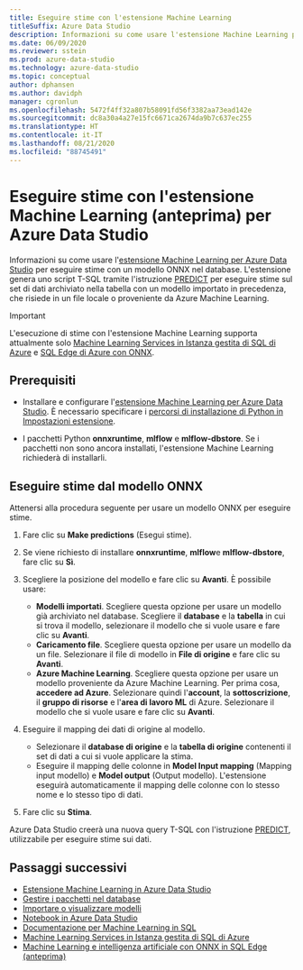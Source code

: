 ```yaml
---
title: Eseguire stime con l'estensione Machine Learning
titleSuffix: Azure Data Studio
description: Informazioni su come usare l'estensione Machine Learning per Azure Data Studio per eseguire stime con un modello ONNX nel database.
ms.date: 06/09/2020
ms.reviewer: sstein
ms.prod: azure-data-studio
ms.technology: azure-data-studio
ms.topic: conceptual
author: dphansen
ms.author: davidph
manager: cgronlun
ms.openlocfilehash: 5472f4ff32a807b58091fd56f3382aa73ead142e
ms.sourcegitcommit: dc8a30a4a27e15fc6671ca2674da9b7c637ec255
ms.translationtype: HT
ms.contentlocale: it-IT
ms.lasthandoff: 08/21/2020
ms.locfileid: "88745491"
---
```

# <a name="make-predictions-with-machine-learning-extension-preview-for-azure-data-studio"></a>Eseguire stime con l'estensione Machine Learning (anteprima) per Azure Data Studio

Informazioni su come usare l'[estensione Machine Learning per Azure Data Studio](machine-learning-extension.md) per eseguire stime con un modello ONNX nel database. L'estensione genera uno script T-SQL tramite l'istruzione [PREDICT](../t-sql/queries/predict-transact-sql.md) per eseguire stime sul set di dati archiviato nella tabella con un modello importato in precedenza, che risiede in un file locale o proveniente da Azure Machine Learning.

> [!IMPORTANT]
> L'esecuzione di stime con l'estensione Machine Learning supporta attualmente solo [Machine Learning Services in Istanza gestita di SQL di Azure](/azure/azure-sql/managed-instance/machine-learning-services-overview) e [SQL Edge di Azure con ONNX](/azure/azure-sql-edge/onnx-overview).

## <a name="prerequisites"></a>Prerequisiti

- Installare e configurare l'[estensione Machine Learning per Azure Data Studio](machine-learning-extension.md). È necessario specificare i [percorsi di installazione di Python in Impostazioni estensione](machine-learning-extension.md#settings).

- I pacchetti Python **onnxruntime**, **mlflow** e **mlflow-dbstore**. Se i pacchetti non sono ancora installati, l'estensione Machine Learning richiederà di installarli.

## <a name="make-predictions-from-onnx-model"></a>Eseguire stime dal modello ONNX

Attenersi alla procedura seguente per usare un modello ONNX per eseguire stime.

1. Fare clic su **Make predictions** (Esegui stime).

1. Se viene richiesto di installare **onnxruntime**, **mlflow**e **mlflow-dbstore**, fare clic su **Sì**.

1. Scegliere la posizione del modello e fare clic su **Avanti**. È possibile usare:
    - **Modelli importati**. Scegliere questa opzione per usare un modello già archiviato nel database. Scegliere il **database** e la **tabella** in cui si trova il modello, selezionare il modello che si vuole usare e fare clic su **Avanti**.
    - **Caricamento file**. Scegliere questa opzione per usare un modello da un file. Selezionare il file di modello in **File di origine** e fare clic su **Avanti**.
    - **Azure Machine Learning**. Scegliere questa opzione per usare un modello proveniente da Azure Machine Learning. Per prima cosa, **accedere ad Azure**. Selezionare quindi l'**account**, la **sottoscrizione**, il **gruppo di risorse** e l'**area di lavoro ML** di Azure. Selezionare il modello che si vuole usare e fare clic su **Avanti**.

1. Eseguire il mapping dei dati di origine al modello.
    - Selezionare il **database di origine** e la **tabella di origine** contenenti il set di dati a cui si vuole applicare la stima.
    - Eseguire il mapping delle colonne in **Model Input mapping** (Mapping input modello) e **Model output** (Output modello). L'estensione eseguirà automaticamente il mapping delle colonne con lo stesso nome e lo stesso tipo di dati.

1. Fare clic su **Stima**.

Azure Data Studio creerà una nuova query T-SQL con l'istruzione [PREDICT](../t-sql/queries/predict-transact-sql.md), utilizzabile per eseguire stime sui dati.

## <a name="next-steps"></a>Passaggi successivi

- [Estensione Machine Learning in Azure Data Studio](machine-learning-extension.md)
- [Gestire i pacchetti nel database](machine-learning-extension-manage-packages.md)
- [Importare o visualizzare modelli](machine-learning-extension-import-view-models.md)
- [Notebook in Azure Data Studio](notebooks-guidance.md)
- [Documentazione per Machine Learning in SQL](../machine-learning/index.yml)
- [Machine Learning Services in Istanza gestita di SQL di Azure](/azure/azure-sql/managed-instance/machine-learning-services-overview)
- [Machine Learning e intelligenza artificiale con ONNX in SQL Edge (anteprima)](/azure/azure-sql-edge/onnx-overview)
